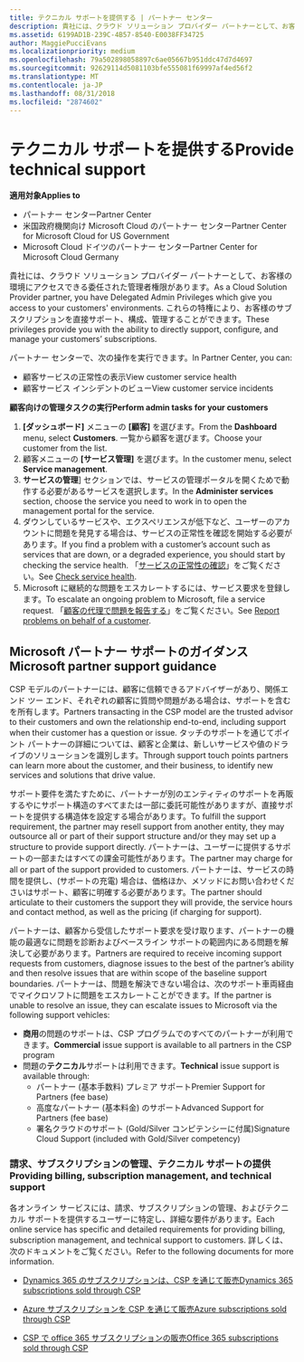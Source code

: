 ```yaml
---
title: テクニカル サポートを提供する | パートナー センター
description: 貴社には、クラウド ソリューション プロバイダー パートナーとして、お客様の環境にアクセスできる委任された管理者権限があります。
ms.assetid: 6199AD1B-239C-4B57-8540-E0038FF34725
author: MaggiePucciEvans
ms.localizationpriority: medium
ms.openlocfilehash: 79a502898058897c6ae05667b951ddc47d7d4697
ms.sourcegitcommit: 92629114d5081103bfe555081f69997af4ed56f2
ms.translationtype: MT
ms.contentlocale: ja-JP
ms.lasthandoff: 08/31/2018
ms.locfileid: "2874602"
---
```

# <a name="provide-technical-support"></a><span data-ttu-id="77603-103">テクニカル サポートを提供する</span><span class="sxs-lookup"><span data-stu-id="77603-103">Provide technical support</span></span>

**<span data-ttu-id="77603-104">適用対象</span><span class="sxs-lookup"><span data-stu-id="77603-104">Applies to</span></span>**

-  <span data-ttu-id="77603-105">パートナー センター</span><span class="sxs-lookup"><span data-stu-id="77603-105">Partner Center</span></span>
-  <span data-ttu-id="77603-106">米国政府機関向け Microsoft Cloud のパートナー センター</span><span class="sxs-lookup"><span data-stu-id="77603-106">Partner Center for Microsoft Cloud for US Government</span></span>
-  <span data-ttu-id="77603-107">Microsoft Cloud ドイツのパートナー センター</span><span class="sxs-lookup"><span data-stu-id="77603-107">Partner Center for Microsoft Cloud Germany</span></span>

<span data-ttu-id="77603-108">貴社には、クラウド ソリューション プロバイダー パートナーとして、お客様の環境にアクセスできる委任された管理者権限があります。</span><span class="sxs-lookup"><span data-stu-id="77603-108">As a Cloud Solution Provider partner, you have Delegated Admin Privileges which give you access to your customers' environments.</span></span> <span data-ttu-id="77603-109">これらの特権により、お客様のサブスクリプションを直接サポート、構成、管理することができます。</span><span class="sxs-lookup"><span data-stu-id="77603-109">These privileges provide you with the ability to directly support, configure, and manage your customers’ subscriptions.</span></span>

<span data-ttu-id="77603-110">パートナー センターで、次の操作を実行できます。</span><span class="sxs-lookup"><span data-stu-id="77603-110">In Partner Center, you can:</span></span>

-   <span data-ttu-id="77603-111">顧客サービスの正常性の表示</span><span class="sxs-lookup"><span data-stu-id="77603-111">View customer service health</span></span>
-   <span data-ttu-id="77603-112">顧客サービス インシデントのビュー</span><span class="sxs-lookup"><span data-stu-id="77603-112">View customer service incidents</span></span>

**<span data-ttu-id="77603-113">顧客向けの管理タスクの実行</span><span class="sxs-lookup"><span data-stu-id="77603-113">Perform admin tasks for your customers</span></span>**

1.  <span data-ttu-id="77603-114">**[ダッシュボード]** メニューの **[顧客]** を選びます。</span><span class="sxs-lookup"><span data-stu-id="77603-114">From the **Dashboard** menu, select **Customers**.</span></span> <span data-ttu-id="77603-115">一覧から顧客を選びます。</span><span class="sxs-lookup"><span data-stu-id="77603-115">Choose your customer from the list.</span></span>
2.  <span data-ttu-id="77603-116">顧客メニューの **[サービス管理]** を選びます。</span><span class="sxs-lookup"><span data-stu-id="77603-116">In the customer menu, select **Service management**.</span></span>
3.  <span data-ttu-id="77603-117">**サービスの管理**] セクションでは、サービスの管理ポータルを開くためで動作する必要があるサービスを選択します。</span><span class="sxs-lookup"><span data-stu-id="77603-117">In the **Administer services** section, choose the service you need to work in to open the management portal for the service.</span></span>
4.  <span data-ttu-id="77603-118">ダウンしているサービスや、エクスペリエンスが低下など、ユーザーのアカウントに問題を発見する場合は、サービスの正常性を確認を開始する必要があります。</span><span class="sxs-lookup"><span data-stu-id="77603-118">If you find a problem with a customer’s account such as services that are down, or a degraded experience, you should start by checking the service health.</span></span> <span data-ttu-id="77603-119">「[サービスの正常性の確認](check-service-health.md)」をご覧ください。</span><span class="sxs-lookup"><span data-stu-id="77603-119">See [Check service health](check-service-health.md).</span></span>
5.  <span data-ttu-id="77603-120">Microsoft に継続的な問題をエスカレートするには、サービス要求を登録します。</span><span class="sxs-lookup"><span data-stu-id="77603-120">To escalate an ongoing problem to Microsoft, file a service request.</span></span> <span data-ttu-id="77603-121">「[顧客の代理で問題を報告する](report-problems-on-behalf-of-a-customer.md)」をご覧ください。</span><span class="sxs-lookup"><span data-stu-id="77603-121">See [Report problems on behalf of a customer](report-problems-on-behalf-of-a-customer.md).</span></span>

 
## <a name="microsoft-partner-support-guidance"></a><span data-ttu-id="77603-122">Microsoft パートナー サポートのガイダンス</span><span class="sxs-lookup"><span data-stu-id="77603-122">Microsoft partner support guidance</span></span>

<span data-ttu-id="77603-123">CSP モデルのパートナーには、顧客に信頼できるアドバイザーがあり、関係エンド ツー エンド、それぞれの顧客に質問や問題がある場合は、サポートを含むを所有します。</span><span class="sxs-lookup"><span data-stu-id="77603-123">Partners transacting in the CSP model are the trusted advisor to their customers and own the relationship end-to-end, including support when their customer has a question or issue.</span></span> <span data-ttu-id="77603-124">タッチのサポートを通じてポイント パートナーの詳細については、顧客と企業は、新しいサービスや値のドライブのソリューションを識別します。</span><span class="sxs-lookup"><span data-stu-id="77603-124">Through support touch points partners can learn more about the customer, and their business, to identify new services and solutions that drive value.</span></span>

<span data-ttu-id="77603-125">サポート要件を満たすために、パートナーが別のエンティティのサポートを再販するやにサポート構造のすべてまたは一部に委託可能性がありますが、直接サポートを提供する構造体を設定する場合があります。</span><span class="sxs-lookup"><span data-stu-id="77603-125">To fulfill the support requirement, the partner may resell support from another entity, they may outsource all or part of their support structure and/or they may set up a structure to provide support directly.</span></span>  <span data-ttu-id="77603-126">パートナーは、ユーザーに提供するサポートの一部またはすべての課金可能性があります。</span><span class="sxs-lookup"><span data-stu-id="77603-126">The partner may charge for all or part of the support provided to customers.</span></span> <span data-ttu-id="77603-127">パートナーは、サービスの時間を提供し、(サポートの充電) 場合は、価格ほか、メソッドにお問い合わせくださいはサポート、顧客に明確する必要があります。</span><span class="sxs-lookup"><span data-stu-id="77603-127">The partner should articulate to their customers the support they will provide, the service hours and contact method, as well as the pricing (if charging for support).</span></span> 

<span data-ttu-id="77603-128">パートナーは、顧客から受信したサポート要求を受け取ります、パートナーの機能の最適なに問題を診断およびベースライン サポートの範囲内にある問題を解決して必要があります。</span><span class="sxs-lookup"><span data-stu-id="77603-128">Partners are required to receive incoming support requests from customers, diagnose issues to the best of the partner’s ability and then resolve issues that are within scope of the baseline support boundaries.</span></span> <span data-ttu-id="77603-129">パートナーは、問題を解決できない場合は、次のサポート車両経由でマイクロソフトに問題をエスカレートことができます。</span><span class="sxs-lookup"><span data-stu-id="77603-129">If the partner is unable to resolve an issue, they can escalate issues to Microsoft via the following support vehicles:</span></span>

- <span data-ttu-id="77603-130">**商用**の問題のサポートは、CSP プログラムでのすべてのパートナーが利用できます。</span><span class="sxs-lookup"><span data-stu-id="77603-130">**Commercial** issue support is available to all partners in the CSP program</span></span>
-   <span data-ttu-id="77603-131">問題の**テクニカル**サポートは利用できます。</span><span class="sxs-lookup"><span data-stu-id="77603-131">**Technical** issue support is available through:</span></span>
    -   <span data-ttu-id="77603-132">パートナー (基本手数料) プレミア サポート</span><span class="sxs-lookup"><span data-stu-id="77603-132">Premier Support for Partners (fee base)</span></span>
    -   <span data-ttu-id="77603-133">高度なパートナー (基本料金) のサポート</span><span class="sxs-lookup"><span data-stu-id="77603-133">Advanced Support for Partners (fee base)</span></span>
    -   <span data-ttu-id="77603-134">署名クラウドのサポート (Gold/Silver コンピテンシーに付属)</span><span class="sxs-lookup"><span data-stu-id="77603-134">Signature Cloud Support (included with Gold/Silver competency)</span></span>

### <a name="providing-billing-subscription-management-and-technical-support"></a><span data-ttu-id="77603-135">請求、サブスクリプションの管理、テクニカル サポートの提供</span><span class="sxs-lookup"><span data-stu-id="77603-135">Providing billing, subscription management, and technical support</span></span> 

<span data-ttu-id="77603-136">各オンライン サービスには、請求、サブスクリプションの管理、およびテクニカル サポートを提供するユーザーに特定し、詳細な要件があります。</span><span class="sxs-lookup"><span data-stu-id="77603-136">Each online service has specific and detailed requirements for providing billing, subscription management, and technical support to customers.</span></span> <span data-ttu-id="77603-137">詳しくは、次のドキュメントをご覧ください。</span><span class="sxs-lookup"><span data-stu-id="77603-137">Refer to the following documents for more information.</span></span>

-   [<span data-ttu-id="77603-138">Dynamics 365 のサブスクリプションは、CSP を通じて販売</span><span class="sxs-lookup"><span data-stu-id="77603-138">Dynamics 365 subscriptions sold through CSP</span></span>](https://www.microsoftpartnercommunity.com/t5/CSP/Microsoft-Partner-Support-Guidance/m-p/5262#M30)

-   [<span data-ttu-id="77603-139">Azure サブスクリプションを CSP を通じて販売</span><span class="sxs-lookup"><span data-stu-id="77603-139">Azure subscriptions sold through CSP</span></span>](https://www.microsoftpartnercommunity.com/t5/CSP/Microsoft-Partner-Support-Guidance/m-p/5263#M31)

-   [<span data-ttu-id="77603-140">CSP で office 365 サブスクリプションの販売</span><span class="sxs-lookup"><span data-stu-id="77603-140">Office 365 subscriptions sold through CSP</span></span>](https://www.microsoftpartnercommunity.com/t5/CSP/Microsoft-Partner-Support-Guidance/m-p/5264#M32)
 




